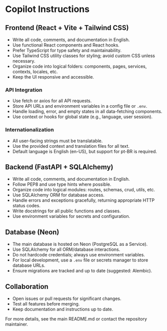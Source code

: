 
<!--
  Copilot Custom Instructions for Bellum Astrum
  For details: https://code.visualstudio.com/docs/copilot/copilot-customization#_use-a-githubcopilotinstructionsmd-file
-->

# Copilot Instructions

## Frontend (React + Vite + Tailwind CSS)
- Write all code, comments, and documentation in English.
- Use functional React components and React hooks.
- Prefer TypeScript for type safety and maintainability.
- Use Tailwind CSS utility classes for styling; avoid custom CSS unless necessary.
- Organize code into logical folders: components, pages, services, contexts, locales, etc.
- Keep the UI responsive and accessible.

### API Integration
- Use fetch or axios for all API requests.
- Store API URLs and environment variables in a config file or `.env`.
- Handle loading, error, and empty states in all data-fetching components.
- Use context or hooks for global state (e.g., language, user session).

### Internationalization
- All user-facing strings must be translatable.
- Use the provided context and translation files for all text.
- Default language is English (en-US), but support for pt-BR is required.

## Backend (FastAPI + SQLAlchemy)
- Write all code, comments, and documentation in English.
- Follow PEP8 and use type hints where possible.
- Organize code into logical modules: routes, schemas, crud, utils, etc.
- Use SQLAlchemy ORM for database access.
- Handle errors and exceptions gracefully, returning appropriate HTTP status codes.
- Write docstrings for all public functions and classes.
- Use environment variables for secrets and configuration.

## Database (Neon)
- The main database is hosted on Neon (PostgreSQL as a Service).
- Use SQLAlchemy for all ORM/database interactions.
- Do not hardcode credentials; always use environment variables.
- For local development, use a `.env` file or secrets manager to store database URLs.
- Ensure migrations are tracked and up to date (suggested: Alembic).

## Collaboration
- Open issues or pull requests for significant changes.
- Test all features before merging.
- Keep documentation and instructions up to date.

For more details, see the main README.md or contact the repository maintainer.